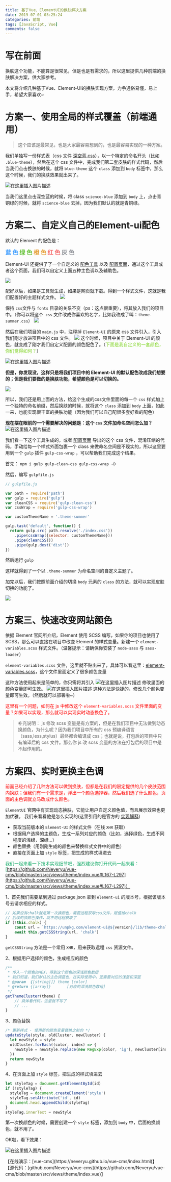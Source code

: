 ```yaml
---
title: 基于Vue、ElementUI的换肤解决方案
date: 2019-07-01 03:25:24
categories: 前端
tags: [JavaScript, Vue]
comments: false
---
```


# 写在前面

换肤这个功能，不能算是很常见，但是也是有需求的，所以这里提供几种前端的换肤解决方案，供大家参考。

本文将介绍几种基于Vue、Element-UI的换肤实现方案，力争通俗易懂，易上手，希望大家喜欢~

<!-- more -->

# 方案一、使用全局的样式覆盖（前端通用）

> 这个应该是最常见，也是大家最容易想到的，也是最容易实现的一种方案。

我们单独写一份样式表（css 文件 [深空蓝.css](https://github.com/Neveryu/vue-cms/blob/master/src/assets/custom-theme/science-blue.css)），以一个特定的命名开头（比如 `.blue-theme`），然后在这个 css 文件中，完成我们第二套皮肤的样式代码，然后当我们点击换肤的时候，就将 `blue-theme` 这个 `class` 添加到 `body` 标签中，那么这个时候，我们的换肤效果就出来了。

![在这里插入图片描述](https://img-blog.csdnimg.cn/20190904142928156.gif)


当我们这里点击深空蓝的时候，将 class `science-blue` 添加到 `body` 上，点击青铜绿的时候，就将 `science-blue` 去掉，因为我们默认的就是青铜绿。


# 方案二、自定义自己的Element-ui配色
默认的 Element 的配色是：

<font color="#409EFF" size="4">**蓝 色**</font>
<font color="#67C23A" size="4">**绿 色**</font>
<font color="#E6A23C" size="4">**橙 色**</font>
<font color="#F56C6C" size="4">**红 色**</font>
<font color="#909399" size="4">**灰 色**</font>

Element-UI 还提供了了一个自定义的 [配色工具](https://github.com/ElementUI/element-theme) 以及 [配置页面](https://element.eleme.cn/#/zh-CN/theme/preview)，通过这个工具或者这个页面，我们可以自定义上面五种主色调以及辅助色。

![](https://img-blog.csdnimg.cn/20190831135330563.png?x-oss-process=image/watermark,type_ZmFuZ3poZW5naGVpdGk,shadow_10,text_aHR0cHM6Ly9ibG9nLmNzZG4ubmV0L2NzZG5feXVkb25n,size_16,color_FFFFFF,t_70)

配好以后，如果是工具就生成，如果是网页就下载。得到一个样式文件，这就是我们配置好的主题样式文件。
![](https://img-blog.csdnimg.cn/2019083114454182.png)

保持 `css`文件与 `fonts` 目录的关系不变（ps：这点很重要），将其放入我们的项目中。（你可以将这个` css` 文件改成你喜欢的名字，比如我改成了叫：`theme-summer.css`）
![](https://img-blog.csdnimg.cn/20190831144837820.png?x-oss-process=image/watermark,type_ZmFuZ3poZW5naGVpdGk,shadow_10,text_aHR0cHM6Ly9ibG9nLmNzZG4ubmV0L2NzZG5feXVkb25n,size_16,color_FFFFFF,t_70)

然后在我们项目的 `main.js` 中，注释掉 `Element-UI` 的原来 css 文件引入，引入我们刚才放进项目中的 css 文件。
![](https://img-blog.csdnimg.cn/2019083115045758.png?x-oss-process=image/watermark,type_ZmFuZ3poZW5naGVpdGk,shadow_10,text_aHR0cHM6Ly9ibG9nLmNzZG4ubmV0L2NzZG5feXVkb25n,size_16,color_FFFFFF,t_70)
这个时候，项目中关于 Element-UI 的颜色，就变成了刚才我们自定义配置的颜色配色了。（<font color="#7ed321">下面是我自定义的一套颜色，你们觉得如何？</font>）

![在这里插入图片描述](https://img-blog.csdnimg.cn/20190831175858923.png?x-oss-process=image/watermark,type_ZmFuZ3poZW5naGVpdGk,shadow_10,text_aHR0cHM6Ly9ibG9nLmNzZG4ubmV0L2NzZG5feXVkb25n,size_16,color_FFFFFF,t_70)

**但是，你发现没，这样只是将我们项目中的 Element-UI 的默认配色改成我们想要的；但是我们要做的是换肤功能，希望颜色是可以切换的。**

![](https://img-blog.csdnimg.cn/2019083117114450.png)

所以，我们还是用上面的方法，给这个生成的css文件里面的每一个 `css` 样式加上一个独特的命名前缀，然后换肤的时候，就将这个 `class` 添加到 `body` 上面，如此一来，也能实现很丰富的换肤功能（因为我们可以自己配很多套好看的配色）

**现在摆在眼前的一个需要解决的问题是：这个 `css` 文件加命名空间怎么加？**
![在这里插入图片描述](https://img-blog.csdnimg.cn/2019083117211126.png?x-oss-process=image/watermark,type_ZmFuZ3poZW5naGVpdGk,shadow_10,text_aHR0cHM6Ly9ibG9nLmNzZG4ubmV0L2NzZG5feXVkb25n,size_16,color_FFFFFF,t_70)

我们看一下这个工具生成的，或者 [配置页面](https://element.eleme.cn/#/zh-CN/theme/preview) 导出的这个 css 文件，混淆压缩的代码，手动给每一个样式外面包裹一个 class 来做命名空间是不现实的，所以这里要用到一个 `gulp` 插件 `gulp-css-wrap` ，可以帮助我们完成这个结果。

首先：
`npm i gulp gulp-clean-css gulp-css-wrap -D`

然后，编写 `gulpfile.js`
```js
// gulpfile.js

var path = require('path')
var gulp = require('gulp')
var cleanCSS = require('gulp-clean-css')
var cssWrap = require('gulp-css-wrap')

var customThemeName = '.theme-summer'

gulp.task('default', function() {
  return gulp.src( path.resolve('./index.css'))
    .pipe(cssWrap({selector: customThemeName}))
    .pipe(cleanCSS())
    .pipe(gulp.dest('dist'))
})
```
然后运行 `gulp`

这样就得到了一个以 `.theme-summer` 为命名空间的自定义主题了。

加完以后，我们按照前面介绍的切换 `body` 元素的 `class` 的方法，就可以实现皮肤切换的功能了。

![](https://img-blog.csdnimg.cn/20190904143459163.gif)


# 方案三、快速改变网站颜色

依据 Element 官网所介绍，Element 使用 SCSS 编写，如果你的项目也使用了 SCSS，那么可以直接在项目中改变 Element 的样式变量。新建一个 `element-variables.scss` 样式文件。（温馨提示：请确保你安装了 `node-sass` 与 `sass-loader`）

`element-variables.scss` 文件，这里就不贴出来了，具体可以看这里：[element-variables.scss](https://github.com/Neveryu/vue-cms/blob/master/src/element-variables.scss)，这个文件里面定义了很多颜色变量

这种方法使用起来是简单的，你只需将其引入
![在这里插入图片描述](https://img-blog.csdnimg.cn/20190831181453850.png)
修改里面的颜色变量即可生效。
![在这里插入图片描述](https://img-blog.csdnimg.cn/20190831181844187.png?x-oss-process=image/watermark,type_ZmFuZ3poZW5naGVpdGk,shadow_10,text_aHR0cHM6Ly9ibG9nLmNzZG4ubmV0L2NzZG5feXVkb25n,size_16,color_FFFFFF,t_70)
这种方法是快捷的，修改几个颜色变量即可生效。（然后就可以部署啦~）

<font color="red">这里有一个问题，如何在 js 中修改这个 `element-variables.scss` 文件里面的变量？如果可以实现，那么就可以实现实时动态换色了。</font>

> 补充说明： js 修改 scss 变量是有方案的，但是在我们项目中无法做到动态换颜色，为什么呢？因为我们项目中所有的 css 预编译语言（sass,less,stylus）最终都会编译成 css；也就是说，打包后的项目中只有编译后的 css 文件。那么你 js 改 scss 变量的方法在打包后的项目中是不起作用的。


# 方案四、实时更换主色调
<font color="red">前面已经介绍了几种方法可以做到换肤，但都是在我们的限定提供的几个皮肤范围内换肤；但我们有一个需求是，弹出一个颜色选择器，然后我们选了什么颜色，页面的主色调就立马改成什么颜色。</font>

`ElementUI` 官网中有实现动态换肤，它能让用户自定义颜色值，而且展示效果也更加优雅。 我们来看看他是怎么实现的(这里引用的是官方的 [实现解释](https://github.com/ElemeFE/element/issues/3054))

- 获取当前版本的 `Element-UI` 的样式文件（在线 `XHR` 获取）
- 根据用户选择的主题色，生成一系列对应的颜色（比如，选择绿色，生成不同程度的浅绿，深绿...）
- 颜色替换（用刚刚生成的颜色来替换样式文件中的颜色）
- 直接在页面上加 `style` 标签，把生成的样式填进去

<font color="#1a6">我们一起来看一下技术实现细节吧，强烈建议你打开代码一起来看： [https://github.com/Neveryu/vue-cms/blob/master/src/views/theme/index.vue#L167-L297](https://github.com/Neveryu/vue-cms/blob/master/src/views/theme/index.vue#L167-L297)）</font>

1、首先我们需要拿到通过 package.json 拿到 `element-ui` 的版本号，根据该版本号去请求相应的样式。
```js
// 如果没有chalk就是第一次换颜色，需要远程获取css文件，赋值给chalk
// 后续的换颜色操作，就不用远程获取了
if (!this.chalk) {
    const url = `https://unpkg.com/element-ui@${version}/lib/theme-chalk/index.css`
    await this.getCSSString(url, 'chalk')
}
```
`getCSSString` 方法是一个常用 `XHR`，用来获取远程 `css` 资源文件。


2、根据用户选择的颜色，生成相应的颜色
```js
/**
 * 传入一个颜色的HEX，得到这个颜色的深浅颜色数组
 * 我们知道，我们默认的主色调蓝色，在实际使用中，还需要对应的浅蓝和深蓝
 * @param  {[string]]} theme [color]
 * @return {[array]}       [对应的深浅颜色数组]
 */
getThemeCluster(theme) {
    // 具体看代码，这里就不写了
    // ...
}
```


3、颜色替换
```js
/* 更新样式 - 使用新的颜色变量替换之前的 */
updateStyle(style, oldCluster, newCluster) {
  let newStyle = style
  oldCluster.forEach((color, index) => {
    newStyle = newStyle.replace(new RegExp(color, 'ig'), newCluster[index])
  })
  return newStyle
}
```

4、在页面上加 `style` 标签，把生成的样式填进去
```js
let styleTag = document.getElementById(id)
if (!styleTag) {
  styleTag = document.createElement('style')
  styleTag.setAttribute('id', id)
  document.head.appendChild(styleTag)
}
styleTag.innerText = newStyle
```
第一次换颜色的时候，需要创建一个 `style` 标签，添加到 `body` 中，后面的换颜色，就不用了。

OK啦，看下效果：

![在这里插入图片描述](https://img-blog.csdnimg.cn/20190904185728363.gif)

<p id="div-border-left-blue">【在线演示：[vue-cms](https://neveryu.github.io/vue-cms/index.html)】
【源代码：[github.com/Neveryu/vue-cms](https://github.com/Neveryu/vue-cms/blob/master/src/views/theme/index.vue)】
</p>

